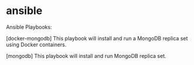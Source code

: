 ansible
=======

Ansible Playbooks:

[docker-mongodb] This playbook will install and run a MongoDB replica set using Docker containers.

[mongodb] This playbook will install and run MongoDB replica set.

